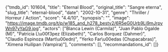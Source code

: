 {"tmdb_id": 101604, "title": "Eternal Blood", "original_title": "Sangre eterna", "slug_title": "eternal-blood", "date": "2002-10-31", "genre": "Thriller / Horreur / Action", "score": "4.4/10", "synopsis": "", "image": "https://image.tmdb.org/t/p/w185_and_h278_bestv2/6R5eG0Urb9Li9mJrpyWn97yYaG9.jpg", "actors": ["Blanca Lewin (Carmila)", "Juan Pablo Ogalde (M)", "Patricia L\u00f3pez (Elizabeth)", "Carlos Borquez (Dahmer)", "Claudio Espinoza (Mart\u00edn)", "Yerko Far\u00edas (Chupacabras)", "Ximena Huilipan (Vampira)"], "comments": [], "recommandations_id": []}